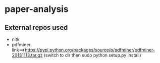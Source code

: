 paper-analysis
==============


## External repos used
* nltk
* pdfminer  link==>https://pypi.python.org/packages/source/p/pdfminer/pdfminer-20131113.tar.gz
	  (switch to dir then sudo python setup.py install)
